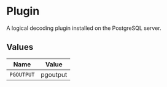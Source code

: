 # Plugin

A logical decoding plugin installed on the PostgreSQL server.


## Values

| Name       | Value      |
| ---------- | ---------- |
| `PGOUTPUT` | pgoutput   |